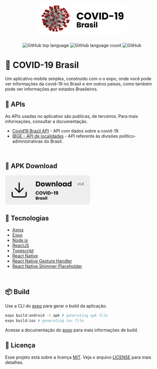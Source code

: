<h1 align="center">
    <img alt="COVID-19 Brasil" src=".github/github-logo.svg" height="100px" />
</h1>

<p align="center">
  <img alt="GitHub top language" src="https://img.shields.io/github/languages/top/AlexBorgesDev/COVID-19-BRASIL">
  <img alt="GitHub language count" src="https://img.shields.io/github/languages/count/AlexBorgesDev/COVID-19-BRASIL">
  <img alt="GitHub" src="https://img.shields.io/github/license/AlexBorgesDev/COVID-19-BRASIL">
</p>

# :bookmark: COVID-19 Brasil

Um aplicativo mobile simples, construído com o o expo, onde você pode ver informações da covid-19 no Brasil e em outros países, como também pode ver informações por estados Brasileiros.
## :receipt: APIs

As APIs usadas no aplicativo são publicas, de terceiros. Para mais informações, consultar a documentação.
* [Covid19 Brazil API](https://covid19-brazil-api-docs.now.sh/) - API com dados sobre a covid-19.
* [IBGE - API de localidades](https://servicodados.ibge.gov.br/api/docs/localidades) - API referente às divisões político-administrativas do Brasil.
<br>

## :paperclip: APK Download
<a href="https://github.com/AlexBorgesDev/COVID-19-BRASIL/releases/download/1.0/covid-19-brasil1.0.apk">
  <img alt="Download" src=".github/github-download.svg" height="96px" >
</a>
<br>

## :rocket: Tecnologias

* [Axios](https://github.com/axios/axios)
* [Expo](https://expo.io/)
* [Node.js](https://nodejs.org/en/)
* [ReactJS](https://reactjs.org/)
* [Typescript](https://www.typescriptlang.org/)
* [React Native](https://reactnative.dev/)
* [React Native Gesture Handler](https://github.com/software-mansion/react-native-gesture-handler)
* [React Native Shimmer Placeholder](https://github.com/tomzaku/react-native-shimmer-placeholder)
<br>

## :package: Build

Use a CLI do [expo](https://expo.io/tools#cli) para gerar o build da aplicação.

```bash
expo build:android -t apk # generating apk file
expo build:ios # generating ios file
```
Acesse a documentação do [expo](https://docs.expo.io/distribution/building-standalone-apps/#if-you-choose-to-build-for-ios) para mais informações de build.
<br>

## :pencil: Licença
Esse projeto está sobre a licença [MIT](https://choosealicense.com/licenses/mit/). Veja o arquivo [LICENSE](LICENSE.md) para mais detalhes.

